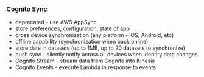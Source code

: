 ### Cognito Sync ###
* deprecated - use AWS AppSync
* store preferences, configuration, state of app
* cross device synchronization (any platform - iOS, Android, etc)
* offline capability (synchronization when back online)
* store date in datasets (up to 1MB, up to 20 datasets to synchronize)
* push sync - silently notify across all devices when identity data changes
* Cognito Stream - stream data from Cognito into Kinesis
* Cognito Events - execute Lambda in response to events
